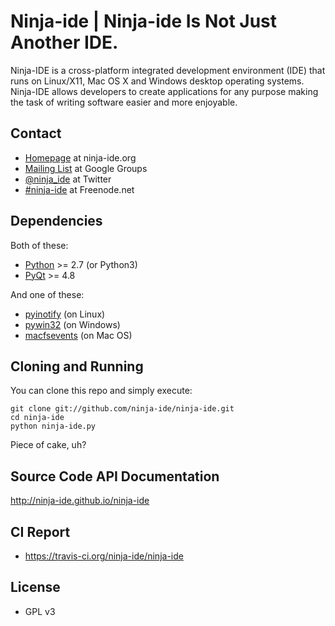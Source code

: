 # **Ninja-ide** | Ninja-ide Is Not Just Another IDE.

Ninja-IDE is a cross-platform integrated development environment (IDE) that runs
on Linux/X11, Mac OS X and Windows desktop operating systems. Ninja-IDE allows
developers to create applications for any purpose making the task of writing
software easier and more enjoyable.

## Contact

-   [Homepage](http://ninja-ide.org) at ninja-ide.org
-   [Mailing List](http://groups.google.com/group/ninja-ide/topics) at Google Groups
-   [@ninja\_ide](https://twitter.com/ninja_ide) at Twitter
-   [#ninja-ide](irc://freenode.net/ninja-ide) at Freenode.net

## Dependencies

Both of these:

-   [Python](http://python.org/) >= 2.7 (or Python3)
-   [PyQt](http://www.riverbankcomputing.com/software/pyqt/intro) >= 4.8

And one of these:

-   [pyinotify](https://github.com/seb-m/pyinotify) (on Linux)
-   [pywin32](http://sourceforge.net/projects/pywin32/files/pywin32/) (on Windows)
-   [macfsevents](http://pypi.python.org/pypi/MacFSEvents) (on Mac OS)

## Cloning and Running

You can clone this repo and simply execute:

    git clone git://github.com/ninja-ide/ninja-ide.git
    cd ninja-ide
    python ninja-ide.py

Piece of cake, uh?

## Source Code API Documentation

http://ninja-ide.github.io/ninja-ide

## CI Report

- https://travis-ci.org/ninja-ide/ninja-ide

## License

-   GPL v3
